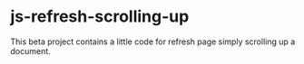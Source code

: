 # js-refresh-scrolling-up

This beta project contains a little code for refresh page simply scrolling up a document.
